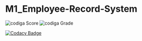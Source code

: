 # M1_Employee-Record-System
![codiga Score](https://api.codiga.io/project/32269/score/svg)
![codiga Grade](https://api.codiga.io/project/32269/status/svg)


[![Codacy Badge](https://app.codacy.com/project/badge/Grade/21dae0e6a63a448aa131f08ee96595fd)](https://www.codacy.com/gh/SrinivasKapu/M1_Employee-Record-System/dashboard?utm_source=github.com&amp;utm_medium=referral&amp;utm_content=SrinivasKapu/M1_Employee-Record-System&amp;utm_campaign=Badge_Grade)
